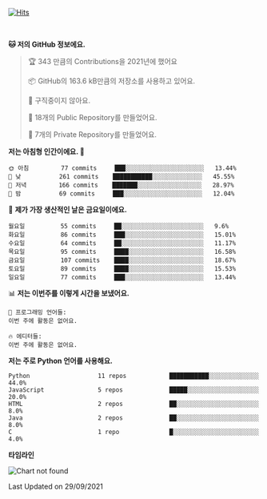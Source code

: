 [![Hits](https://hits.seeyoufarm.com/api/count/incr/badge.svg?url=https%3A%2F%2Fgithub.com%2FSoohan-Park&count_bg=%23000000&title_bg=%23828282&icon=gradle.svg&icon_color=%23FFFFFF&title=Visited&edge_flat=false)](https://hits.seeyoufarm.com)  

<br/>

<!--START_SECTION:waka-->
**🐱 저의 GitHub 정보에요.** 

> 🏆 343 만큼의 Contributions을 2021년에 했어요
 > 
> 📦 GitHub의 163.6 kB만큼의 저장소를 사용하고 있어요. 
 > 
> 🚫 구직중이지 않아요.
 > 
> 📜 18개의 Public Repository를 만들었어요. 
 > 
> 🔑 7개의 Private Repository를 만들었어요.  
 > 
**저는 아침형 인간이에요. 🐤** 

```text
🌞 아침         77 commits     ███░░░░░░░░░░░░░░░░░░░░░░   13.44% 
🌆 낮　         261 commits    ███████████░░░░░░░░░░░░░░   45.55% 
🌃 저녁         166 commits    ███████░░░░░░░░░░░░░░░░░░   28.97% 
🌙 밤　         69 commits     ███░░░░░░░░░░░░░░░░░░░░░░   12.04%

```
📅 **제가 가장 생산적인 날은 금요일이에요.** 

```text
월요일          55 commits     ██░░░░░░░░░░░░░░░░░░░░░░░   9.6% 
화요일          86 commits     ███░░░░░░░░░░░░░░░░░░░░░░   15.01% 
수요일          64 commits     ██░░░░░░░░░░░░░░░░░░░░░░░   11.17% 
목요일          95 commits     ████░░░░░░░░░░░░░░░░░░░░░   16.58% 
금요일          107 commits    ████░░░░░░░░░░░░░░░░░░░░░   18.67% 
토요일          89 commits     ████░░░░░░░░░░░░░░░░░░░░░   15.53% 
일요일          77 commits     ███░░░░░░░░░░░░░░░░░░░░░░   13.44%

```


📊 **저는 이번주를 이렇게 시간을 보냈어요.** 

```text
💬 프로그래밍 언어들: 
이번 주에 활동은 없어요.

🔥 에디터들: 
이번 주에 활동은 없어요.

```

**저는 주로 Python 언어를 사용해요.** 

```text
Python                   11 repos            ███████████░░░░░░░░░░░░░░   44.0% 
JavaScript               5 repos             █████░░░░░░░░░░░░░░░░░░░░   20.0% 
HTML                     2 repos             ██░░░░░░░░░░░░░░░░░░░░░░░   8.0% 
Java                     2 repos             ██░░░░░░░░░░░░░░░░░░░░░░░   8.0% 
C                        1 repo              █░░░░░░░░░░░░░░░░░░░░░░░░   4.0%

```


**타임라인**

![Chart not found](https://raw.githubusercontent.com/Soohan-Park/Soohan-Park/master/charts/bar_graph.png) 


 Last Updated on 29/09/2021
<!--END_SECTION:waka-->
